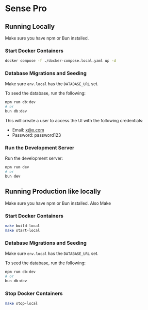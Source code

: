 # Sense Pro

## Running Locally

Make sure you have npm or Bun installed.

### Start Docker Containers

```bash
docker compose -f ./docker-compose.local.yaml up -d
```

### Database Migrations and Seeding

Make sure `env.local` has the `DATABASE_URL` set.

To seed the database, run the following:

```bash
npm run db:dev
# or
bun db:dev
```

This will create a user to access the UI with the following credentials:

- Email: x@x.com
- Password: password123

### Run the Development Server

Run the development server:

```bash
npm run dev
# or
bun dev
```

## Running Production like locally

Make sure you have npm or Bun installed. Also Make

### Start Docker Containers

```bash
make build-local
make start-local
```

### Database Migrations and Seeding

Make sure `env.local` has the `DATABASE_URL` set.

To seed the database, run the following:

```bash
npm run db:dev
# or
bun db:dev
```

### Stop Docker Containers

```bash
make stop-local
```

